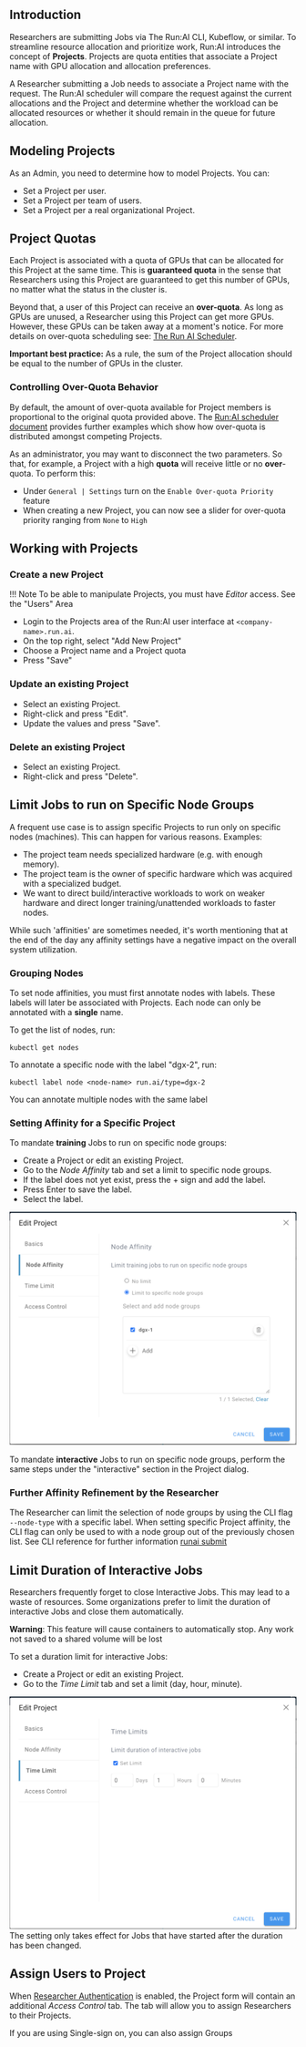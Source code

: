 ## Introduction

Researchers are submitting Jobs via The Run:AI CLI, Kubeflow, or similar. To streamline resource allocation and prioritize work, Run:AI introduces the concept of __Projects__. Projects are quota entities that associate a Project name with GPU allocation and allocation preferences. 

A Researcher submitting a Job needs to associate a Project name with the request. The Run:AI scheduler will compare the request against the current allocations and the Project and determine whether the workload can be allocated resources or whether it should remain in the queue for future allocation.

## Modeling Projects

As an Admin, you need to determine how to model Projects. You can:

*   Set a Project per user.
*   Set a Project per team of users.
*   Set a Project per a real organizational Project.

## Project Quotas

Each Project is associated with a quota of GPUs that can be allocated for this Project at the same time. This is __guaranteed quota__ in the sense that Researchers using this Project are guaranteed to get this number of GPUs, no matter what the status in the cluster is. 

Beyond that, a user of this Project can receive an __over-quota__. As long as GPUs are unused, a Researcher using this Project can get more GPUs. However, these GPUs can be taken away at a moment's notice. For more details on over-quota scheduling see: [The Run AI Scheduler](../../Researcher/scheduling/the-runai-scheduler.md).

__Important best practice:__ As a rule, the sum of the Project allocation should be equal to the number of GPUs in the cluster.

### Controlling Over-Quota Behavior

By default, the amount of over-quota available for Project members is proportional to the original quota provided above. The [Run:AI scheduler document](../../Researcher/scheduling/the-runai-scheduler.md) provides further examples which show how over-quota is distributed amongst competing Projects. 

As an administrator, you may want to disconnect the two parameters. So that, for example, a Project with a high __quota__ will receive little or no __over__-quota. To perform this:

* Under `General | Settings` turn on the `Enable Over-quota Priority` feature
* When creating a new Project, you can now see a slider for over-quota priority ranging from `None` to `High` 


## Working with Projects

### Create a new Project

!!! Note 
    To be able to manipulate Projects, you must have _Editor_ access. See the "Users" Area

*   Login to the Projects area of the Run:AI user interface at `<company-name>.run.ai`.
*   On the top right, select "Add New Project"
*   Choose a Project name and a Project quota 
*   Press "Save"

### Update an existing Project

*   Select an existing Project.
*   Right-click and press "Edit".
*   Update the values and press "Save".

### Delete an existing Project

*   Select an existing Project. 
*   Right-click and press "Delete".

## Limit Jobs to run on Specific Node Groups

A frequent use case is to assign specific Projects to run only on specific nodes (machines). This can happen for various reasons. Examples:

*   The project team needs specialized hardware (e.g. with enough memory).
*   The project team is the owner of specific hardware which was acquired with a specialized budget.
*   We want to direct build/interactive workloads to work on weaker hardware and direct longer training/unattended workloads to faster nodes.

While such 'affinities' are sometimes needed, it's worth mentioning that at the end of the day any affinity settings have a negative impact on the overall system utilization.

### Grouping Nodes 

To set node affinities, you must first annotate nodes with labels. These labels will later be associated with Projects. Each node can only be annotated with a __single__ name.

To get the list of nodes, run:

    kubectl get nodes

To annotate a specific node with the label "dgx-2", run:

    kubectl label node <node-name> run.ai/type=dgx-2

You can annotate multiple nodes with the same label

### Setting Affinity for a Specific Project

To mandate __training__ Jobs to run on specific node groups:

*   Create a Project or edit an existing Project.
*   Go to the _Node Affinity_ tab and set a limit to specific node groups.
*   If the label does not yet exist, press the + sign and add the label.
*   Press Enter to save the label.
*   Select the label.

![project-affinity.png](img/project-affinity.png)

To mandate __interactive__ Jobs to run on specific node groups, perform the same steps under the "interactive" section in the Project dialog.

### Further Affinity Refinement by the Researcher

The Researcher can limit the selection of node groups by using the CLI flag ``--node-type`` with a specific label. When setting specific Project affinity, the CLI flag can only be used to with a node group out of the previously chosen list.  See CLI reference for further information  [runai submit](../../Researcher/cli-reference/runai-submit.md) 

## Limit Duration of Interactive Jobs

Researchers frequently forget to close Interactive Jobs. This may lead to a waste of resources. Some organizations prefer to limit the duration of interactive Jobs and close them automatically.

__Warning__: This feature will cause containers to automatically stop. Any work not saved to a shared volume will be lost

To set a duration limit for interactive Jobs:

*   Create a Project or edit an existing Project.
*   Go to the _Time Limit_ tab and set a limit (day, hour, minute).

![project-time-limit.png](img/project-time-limit.png) The setting only takes effect for Jobs that have started after the duration has been changed. 


## Assign Users to Project

When [Researcher Authentication](../runai-setup/config/researcher-authentication.md) is enabled, the Project form will contain an additional _Access Control_ tab. The tab will allow you to assign Researchers to their Projects. 

If you are using Single-sign on, you can also assign Groups  